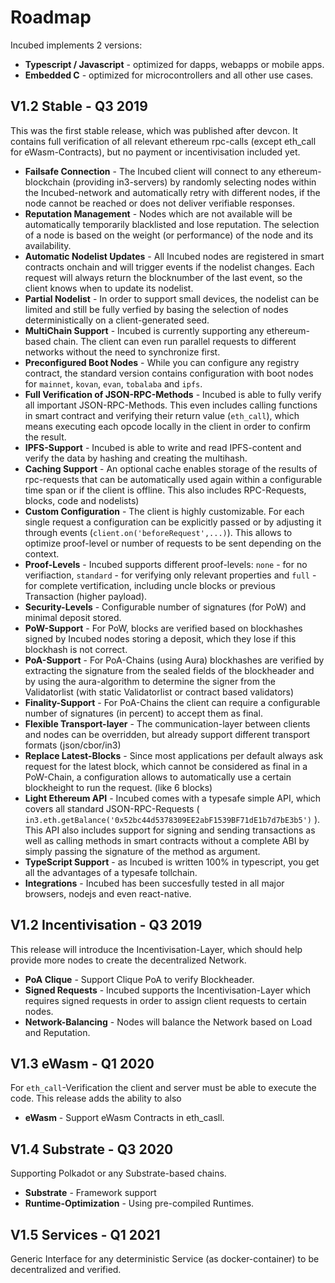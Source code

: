 # Roadmap

Incubed implements 2 versions: 
 - **Typescript / Javascript** - optimized for dapps, webapps or mobile apps.
 - **Embedded C** - optimized for microcontrollers and all other use cases.  

## V1.2 Stable - Q3 2019

This was the first stable release, which was published after devcon. It contains full verification of all relevant ethereum rpc-calls (except eth_call for eWasm-Contracts), but no payment or incentivisation included yet.

- **Failsafe Connection** - The Incubed client will connect to any ethereum-blockchain (providing in3-servers) by randomly selecting nodes within the Incubed-network and automatically retry with different nodes, if the node cannot be reached or does not deliver verifiable responses.
- **Reputation Management** - Nodes which are not available will be automatically temporarily blacklisted and lose reputation. The selection of a node is based on the weight (or performance) of the node and its availability. 
- **Automatic Nodelist Updates** - All Incubed nodes are registered in smart contracts onchain and will trigger events if the nodelist changes. Each request will always return the blocknumber of the last event, so the client knows when to update its nodelist.
- **Partial Nodelist** - In order to support small devices, the nodelist can be limited and still be fully verfied by basing the selection of nodes deterministically on a client-generated seed.
- **MultiChain Support** - Incubed is currently supporting any ethereum-based chain. The client can even run parallel requests to different networks without the need to synchronize first.
- **Preconfigured Boot Nodes** - While you can configure any registry contract, the standard version contains configuration with boot nodes for `mainnet`, `kovan`, `evan`, `tobalaba` and `ipfs`.
- **Full Verification of JSON-RPC-Methods** - Incubed is able to fully verify all important JSON-RPC-Methods. This even includes calling functions in smart contract and verifying their return value (`eth_call`), which means executing each opcode locally in the client in order to confirm the result.  
- **IPFS-Support** - Incubed is able to write and read IPFS-content and verify the data by hashing and creating the multihash.
- **Caching Support** - An optional cache enables storage of the results of rpc-requests that can be automatically used again within a configurable time span or if the client is offline. This also includes RPC-Requests, blocks, code and nodelists)
- **Custom Configuration** - The client is highly customizable. For each single request a configuration can be explicitly passed or by adjusting it through events (`client.on('beforeRequest',...)`). This allows  to optimize proof-level or number of requests to be sent depending on the context.
- **Proof-Levels** - Incubed supports different proof-levels: `none` -  for no verifiaction, `standard` - for verifying only relevant properties and  `full` - for complete vertification, including uncle blocks or previous Transaction (higher payload).
- **Security-Levels** - Configurable number of signatures (for PoW) and minimal deposit stored.
- **PoW-Support** - For PoW, blocks are verified based on blockhashes signed by Incubed nodes storing a deposit, which they lose if this blockhash is not correct.
- **PoA-Support** - For PoA-Chains (using Aura) blockhashes are verified by extracting the signature from the sealed fields of the blockheader and by using the aura-algorithm to determine the signer from the Validatorlist (with static Validatorlist or contract based validators) 
- **Finality-Support** - For PoA-Chains the client can require a configurable number of signatures (in percent) to accept them as final.
- **Flexible Transport-layer** - The communication-layer between clients and nodes can be overridden, but already support different transport formats (json/cbor/in3)
- **Replace Latest-Blocks** - Since most applications per default always ask request for the latest block, which cannot be considered as final in a PoW-Chain, a configuration allows to automatically use a certain blockheight to run the request. (like 6 blocks)
- **Light Ethereum API** - Incubed comes with a typesafe simple API, which covers all standard JSON-RPC-Requests ( `in3.eth.getBalance('0x52bc44d5378309EE2abF1539BF71dE1b7d7bE3b5')` ). This API also includes support for signing and sending transactions as well as calling methods in smart contracts without a complete ABI by simply passing the signature of the method as argument.
- **TypeScript Support** - as Incubed is written 100% in typescript, you get all the advantages of a typesafe tollchain.
- **Integrations** -  Incubed has been succesfully tested in all major browsers, nodejs and even react-native.

## V1.2 Incentivisation - Q3 2019

This release will introduce the Incentivisation-Layer, which should help provide more nodes to create the decentralized Network. 

- **PoA Clique** - Support Clique PoA to verify Blockheader.
- **Signed Requests** - Incubed supports the Incentivisation-Layer which requires signed requests in order to assign client requests to certain nodes.
- **Network-Balancing** - Nodes will balance the Network based on Load and Reputation.

## V1.3 eWasm - Q1 2020

For `eth_call`-Verification the client and server must be able to execute the code. This release adds the ability to also 

- **eWasm** - Support eWasm Contracts in eth_casll.

## V1.4 Substrate - Q3 2020

Supporting Polkadot or any Substrate-based chains.

- **Substrate** - Framework support
- **Runtime-Optimization** - Using pre-compiled Runtimes. 

## V1.5 Services - Q1 2021

Generic Interface for any deterministic Service (as docker-container) to be decentralized and verified.



